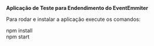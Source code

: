 <div style="font-weight:bold;">Aplicação de Teste para Endendimento do EventEmmiter</div>

Para rodar e instalar a aplicação execute os comandos:

npm install<br />
npm start
